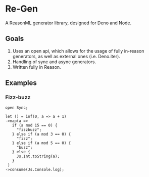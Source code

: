 # Re-Gen
A ReasonML generator library, designed for Deno and Node.
## Goals
1. Uses an open api, which allows for the usage of fully in-reason generators, as well as external ones (i.e. Deno.iter).
2. Handling of sync and async generators.
3. Written fully in Reason.

## Examples
### Fizz-buzz
```reason
open Sync;

let () = inf(0, a => a + 1)
->map(a =>
   if (a mod 15 == 0) {
     "fizzbuzz";
   } else if (a mod 3 == 0) {
     "fizz";
   } else if (a mod 5 == 0) {
     "buzz";
   } else {
     Js.Int.toString(a);
   }
 )
->consume(Js.Console.log);
```